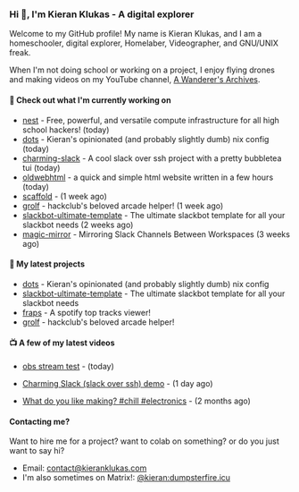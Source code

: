 ### Hi 👋, I'm Kieran Klukas - A digital explorer 

Welcome to my GitHub profile! My name is Kieran Klukas, and I am a homeschooler, digital explorer, Homelaber, Videographer, and GNU/UNIX freak.

When I'm not doing school or working on a project, I enjoy flying drones and making videos on my YouTube channel, [A Wanderer's Archives](https://youtube.com/@wanderer.archives).

#### 👷 Check out what I'm currently working on

- [nest](https://github.com/hackclub/nest) - Free, powerful, and versatile compute infrastructure for all high school hackers! (today)
- [dots](https://github.com/kcoderhtml/dots) - Kieran's opinionated (and probably slightly dumb) nix config (today)
- [charming-slack](https://github.com/kcoderhtml/charming-slack) - A cool slack over ssh project with a pretty bubbletea tui (today)
- [oldwebhtml](https://github.com/kcoderhtml/oldwebhtml) - a quick and simple html website written in a few hours (today)
- [scaffold](https://github.com/kcoderhtml/scaffold) -  (1 week ago)
- [grolf](https://github.com/kcoderhtml/grolf) - hackclub's beloved arcade helper! (1 week ago)
- [slackbot-ultimate-template](https://github.com/kcoderhtml/slackbot-ultimate-template) - The ultimate slackbot template for all your slackbot needs (2 weeks ago)
- [magic-mirror](https://github.com/thepurplebubble/magic-mirror) - Mirroring Slack Channels Between Workspaces (3 weeks ago)

#### 🌱 My latest projects

- [dots](https://github.com/kcoderhtml/dots) - Kieran's opinionated (and probably slightly dumb) nix config
- [slackbot-ultimate-template](https://github.com/kcoderhtml/slackbot-ultimate-template) - The ultimate slackbot template for all your slackbot needs
- [fraps](https://github.com/kcoderhtml/fraps) - A spotify top tracks viewer!
- [grolf](https://github.com/kcoderhtml/grolf) - hackclub's beloved arcade helper!

#### 📺 A few of my latest videos

- [obs stream test](https://www.youtube.com/watch?v=zJZ2PaQFEDw) - (today)

- [Charming Slack (slack over ssh) demo](https://www.youtube.com/watch?v=A8s2hTrSAds) - (1 day ago)

- [What do you like making? #chill #electronics](https://www.youtube.com/watch?v=xL9Ex14aXOk) - (2 months ago)



#### Contacting me?

Want to hire me for a project? want to colab on something? or do you just want to say hi?

- Email: [contact@kieranklukas.com](mailto:contact@kieranklukas.com)
- I'm also sometimes on Matrix!: [@kieran:dumpsterfire.icu](https://matrix.to/#/@kieran.matrix.dumpsterfire.icu)